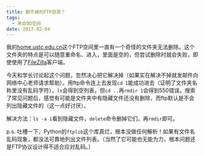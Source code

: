 ```yaml
---
title: 删不掉的FTP目录？
tags:
  - 来自QQ空间
date: 2017-02-04
---
```


我的[home.ustc.edu.cn](http://home.ustc.edu.cn)这个FTP空间里一直有一个奇怪的文件夹无法删除。这个文件夹的特点是可以随意重命名、进入，里面是空的，但尝试删除时就会失败，即使使用了[FileZilla](https://filezilla-project.org)客户端。

今天和学长讨论起这个问题，忽然决心把它解决掉（如果实在解决不掉就发邮件向网络中心老师请求帮助）。用ftp命令连上去发现`cd 1`能成功进去（证明了文件夹名称里没有乱码字符），`ls`会得到空列表，但`cd ..`再`rmdir 1`会得到550错误。搜索了常见问题后，感觉有可能是文件夹中有隐藏文件还没有删除，而ftp默认是不会列出隐藏文件的（这一点好讨厌）。

解决方法：`ls -a 1`看到隐藏文件，`delete`命令删掉它们，再`rmdir`即可。

p.s. 吐槽一下，Python的`ftplib`这个库真烂，根本没做任何解析！如果有文件名乱码现象，都没法可靠地列出文件列表。（当然了它可能也无能为力，根本问题还是FTP协议设计得不适合应对乱码。）